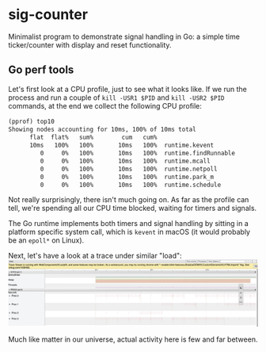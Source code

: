 # sig-counter

Minimalist program to demonstrate signal handling in Go: a simple time ticker/counter with display and reset functionality.

## Go perf tools

Let's first look at a CPU profile, just to see what it looks like. If we run the process and run a couple of `kill -USR1 $PID` and `kill -USR2 $PID` commands, at the end we collect the following CPU profile:
```
(pprof) top10
Showing nodes accounting for 10ms, 100% of 10ms total
      flat  flat%   sum%        cum   cum%
      10ms   100%   100%       10ms   100%  runtime.kevent
         0     0%   100%       10ms   100%  runtime.findRunnable
         0     0%   100%       10ms   100%  runtime.mcall
         0     0%   100%       10ms   100%  runtime.netpoll
         0     0%   100%       10ms   100%  runtime.park_m
         0     0%   100%       10ms   100%  runtime.schedule
```

Not really surprisingly, there isn't much going on. As far as the profile can tell, we're spending all our CPU time blocked, waiting for timers and signals.

The Go runtime implements both timers and signal handling by sitting in a platform specific system call, which is `kevent` in macOS (it would probably be an `epoll*` on Linux).

Next, let's have a look at a trace under similar "load":
![Trace](assets/trace-sig.webp)

Much like matter in our universe, actual activity here is few and far between. 